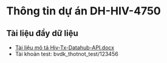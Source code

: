 # Thông tin dự án DH-HIV-4750
## Tài liệu đẩy dữ liệu
- [Tài liệu mô tả Hiv-Tx-Datahub-API.docx](https://github.com/dh-hos/files/blob/main/HIV-KyThuat4750/T%C3%A0i%20li%E1%BB%87u%20m%C3%B4%20t%E1%BA%A3%20Hiv-Tx-Datahub-API.docx)
- Tài khoản test: bvdk_thotnot_test/123456

